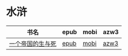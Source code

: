 # 水浒

| 书名 | epub | mobi | azw3 |
| --- | --- | --- | --- |
| [一个帝国的生与死](http://ct.dalanmei.com/f/31084289-582968979-c3b565) | [epub](http://ct.dalanmei.com/f/31084289-582968979-c3b565) | [mobi](http://ct.dalanmei.com/f/31084289-582938208-b925c7) | [azw3](http://ct.dalanmei.com/f/31084289-582938987-87382b) |
